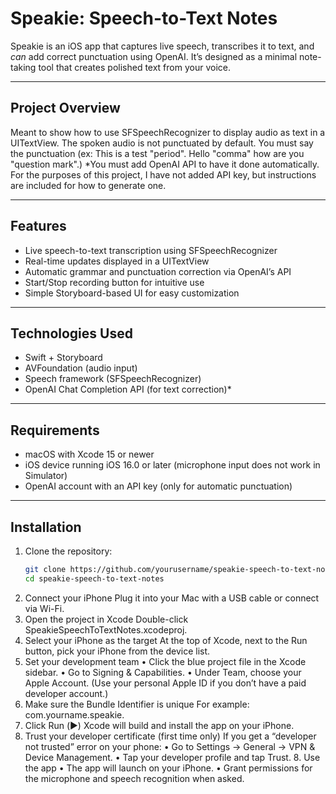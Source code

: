 # Speakie: Speech-to-Text Notes

Speakie is an iOS app that captures live speech, transcribes it to text, and *can* add correct punctuation using OpenAI. It’s designed as a minimal note-taking tool that creates polished text from your voice.

---

## Project Overview

Meant to show how to use SFSpeechRecognizer to display audio as text in a UITextView. The spoken audio is not punctuated by default. You must say the punctuation (ex: This is a test "period". Hello "comma" how are you "question mark".)
*You must add OpenAI API to have it done automatically. For the purposes of this project, I have not added API key, but instructions are included for how to generate one.

---

## Features

- Live speech-to-text transcription using SFSpeechRecognizer  
- Real-time updates displayed in a UITextView  
- Automatic grammar and punctuation correction via OpenAI’s API  
- Start/Stop recording button for intuitive use  
- Simple Storyboard-based UI for easy customization

---

## Technologies Used

- Swift + Storyboard
- AVFoundation (audio input)
- Speech framework (SFSpeechRecognizer)
- OpenAI Chat Completion API (for text correction)*

---

## Requirements

- macOS with Xcode 15 or newer
- iOS device running iOS 16.0 or later (microphone input does not work in Simulator)
- OpenAI account with an API key (only for automatic punctuation)

---

## Installation

1. Clone the repository:
   ```bash
   git clone https://github.com/yourusername/speakie-speech-to-text-notes.git
   cd speakie-speech-to-text-notes
   ```
3.	Connect your iPhone
Plug it into your Mac with a USB cable or connect via Wi-Fi.
4.	Open the project in Xcode
Double-click SpeakieSpeechToTextNotes.xcodeproj.
5.	Select your iPhone as the target
At the top of Xcode, next to the Run button, pick your iPhone from the device list.
6.	Set your development team
	•	Click the blue project file in the Xcode sidebar.
	•	Go to Signing & Capabilities.
	•	Under Team, choose your Apple Account.
(Use your personal Apple ID if you don’t have a paid developer account.)
7.	Make sure the Bundle Identifier is unique
For example: com.yourname.speakie.
8.	Click Run (▶️)
Xcode will build and install the app on your iPhone.
9.	Trust your developer certificate (first time only)
If you get a “developer not trusted” error on your phone:
	•	Go to Settings → General → VPN & Device Management.
	•	Tap your developer profile and tap Trust.
	8.	Use the app
	•	The app will launch on your iPhone.
	•	Grant permissions for the microphone and speech recognition when asked.
